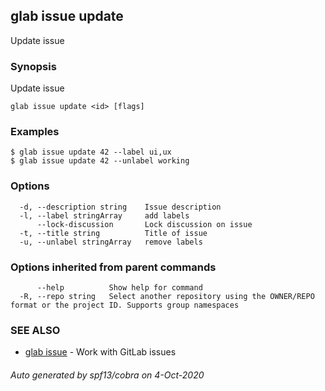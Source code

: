 ## glab issue update

Update issue

### Synopsis

Update issue

```
glab issue update <id> [flags]
```

### Examples

```
$ glab issue update 42 --label ui,ux
$ glab issue update 42 --unlabel working

```

### Options

```
  -d, --description string    Issue description
  -l, --label stringArray     add labels
      --lock-discussion       Lock discussion on issue
  -t, --title string          Title of issue
  -u, --unlabel stringArray   remove labels
```

### Options inherited from parent commands

```
      --help          Show help for command
  -R, --repo string   Select another repository using the OWNER/REPO format or the project ID. Supports group namespaces
```

### SEE ALSO

* [glab issue](glab_issue.md)	 - Work with GitLab issues

###### Auto generated by spf13/cobra on 4-Oct-2020
